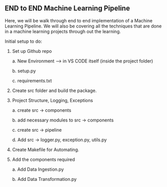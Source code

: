 ## END to END Machine Learning Pipeline 
Here, we will be walk through end to end implementation of a Machine Learning Pipeline. We will also be covering all the techniques that are done in a machine learning projects through out the learning. 

Initial setup to do:
1. Set up Github repo
   
	a. New Environment —> in VS CODE itself (inside the project folder)

	b. setup.py

	c. requirements.txt

2. Create src folder and build the package.

3. Project Structure, Logging, Exceptions
   
	a. create src -> components

	b. add necessary modules to src -> components

	c. create src -> pipeline

	d. Add src -> logger.py, exception.py, utils.py

4. Create Makefile for Automating.
   
6. Add the components required
   
	a. Add Data Ingestion.py

	b. Add Data Transformation.py

